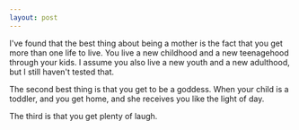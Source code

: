 ```yaml
---
layout: post
---
```


I've found that the best thing about being a mother is the fact that you get more than one life to live. You live a new childhood and a new teenagehood through your kids. I assume you also live a new youth and a new adulthood, but I still haven't tested that. 

The second best thing is that you get to be a goddess. When your child is a toddler, and you get home, and she receives you like the light of day. 

The third is that you get plenty of laugh. 
